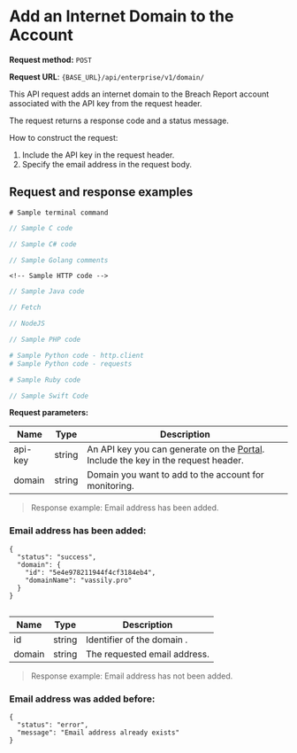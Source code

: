 # Add an Internet Domain to the Account

**Request method:** `POST`

**Request URL**: `{BASE_URL}/api/enterprise/v1/domain/`

This API request adds an internet domain to the Breach Report account associated with the API key from the request header. 

The request returns a response code and a status message. 

How to construct the request:
1. Include the API key in the request header.
2. Specify the email address in the request body.

## Request and response examples

```shell
# Sample terminal command
```

```c
// Sample C code
```

```csharp
// Sample C# code
```


```go
// Sample Golang comments
```

```http
<!-- Sample HTTP code --> 
```


```java
// Sample Java code
```

```javascript
// Fetch
```

```javascript
// NodeJS
```

```php
// Sample PHP code
```

```python
# Sample Python code - http.client
# Sample Python code - requests
```

```ruby
# Sample Ruby code 
```

```swift
// Sample Swift Code
```


**Request parameters:**

| Name | Type | Description |
| ------ | ------ | ------ |
| api-key | string | An API key you can generate on the [Portal](https://megatron.com/portal/user-api). Include the key in the request header. |
| domain | string | Domain you want to add to the account for monitoring. |


> Response example: Email address has been added.
### Email address has been added:

```
{
  "status": "success",
  "domain": {
    "id": "5e4e978211944f4cf3184eb4",
    "domainName": "vassily.pro"
  }
}
 
```
| Name | Type | Description |
| ------ | ------ | ------ |
| id | string | Identifier of the domain . |
| domain | string | The requested email address. |


> Response example: Email address has not been added.

### Email address was added before:

```
{
  "status": "error",
  "message": "Email address already exists"
}
```
